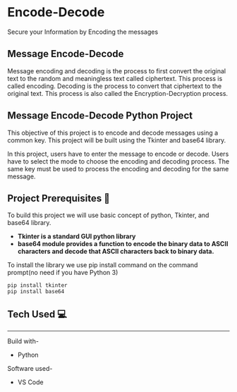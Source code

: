 # Encode-Decode
Secure your Information by Encoding the messages

## Message Encode-Decode
Message encoding and decoding is the process to first convert the original text to the random and meaningless text called ciphertext. This process is called encoding. Decoding is the process to convert that ciphertext to the original text. This process is also called the Encryption-Decryption process.

## Message Encode-Decode Python Project
This objective of this project is to encode and decode messages using a common key. This project will be built using the Tkinter and base64 library.

In this project, users have to enter the message to encode or decode. Users have to select the mode to choose the encoding and decoding process. The same key must be used to process the encoding and decoding for the same message.

## Project Prerequisites :pencil:
To build this project we will use basic concept of python, Tkinter, and base64 library.

- **Tkinter is a standard GUI python library**
- **base64 module provides a function to encode the binary data to ASCII characters and decode that ASCII characters back to binary data.**

To install the library we use pip install command on the command prompt(no need if you have Python 3)
```
pip install tkinter
pip install base64
```

## Tech Used :computer:
----------------------------
Build with-
* Python

Software used-
* VS Code
